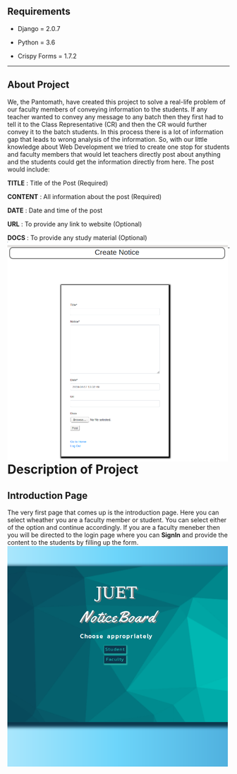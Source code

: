 ## Requirements
* Django 	 = 2.0.7

* Python 	 = 3.6

* Crispy Forms = 1.7.2

***

## About Project
We, the Pantomath, have created this project to solve a real-life problem of our faculty members of conveying information to the students. If any teacher wanted to convey any message to any batch then they first had to tell it to the Class Representative (CR) and then the CR would further convey it to the batch students. In this process there is a lot of information gap that leads to wrong analysis of the information. So, with our little knowledge about Web Development we tried to create one stop for students and faculty members that would let teachers directly post about anything and the students could get the information directly from here. The post would include: 
	
**TITLE**	: Title of the Post (Required)

**CONTENT**	: All information about the post (Required)

**DATE**	: Date and time of the post 

**URL**		: To provide any link to website (Optional)

**DOCS**	: To provide any study material (Optional)
<img src="images/1.png" width="500" align="left" >

***
# Description of Project

## Introduction Page
The very first page that comes up is the introduction page. Here you can select wheather you are a faculty member or student. You can select either of the option and continue accordingly. If you are a faculty meneber then you will be directed to the login page where you can **SignIn** and provide the content to the students by filling up the form.
<img src="images/2.png" width="500" align="left" >




